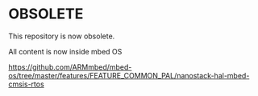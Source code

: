 # OBSOLETE

This repository is now obsolete.

All content is now inside mbed OS

https://github.com/ARMmbed/mbed-os/tree/master/features/FEATURE_COMMON_PAL/nanostack-hal-mbed-cmsis-rtos

